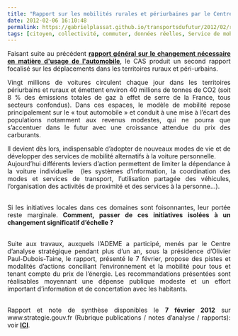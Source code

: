 ```yaml
---
title: "Rapport sur les mobilités rurales et périurbaines par le Centre d’Analyse Stratégique @strategie_gouv @ademe"
date: 2012-02-06 16:10:48
permalink: https://gabrielplassat.github.io/transportsdufutur/2012/02/rapport-sur-les-mobilites-rurales-et-periurbaines-par-le-centre-danalyse-strategique-strategie_gouv.html
tags: [citoyen, collectivité, commuter, données réelles, Service de mobilité, territoire]
---
```


<p style="text-align: justify">Faisant suite au précédent <a href="https://gabrielplassat.github.io/transportsdufutur/2010/11/les-nouvelles-mobilites-adapter-lautomobile-aux-modes-de-vie-de-demain.html" target="_blank"><strong>rapport général sur le changement nécessaire en matière d'usage de l'automobile</strong></a>, le CAS produit un second rapport focalisé sur les déplacements dans les territoires ruraux et péri-urbains.</p> <p style="text-align: justify">Vingt millions de voitures circulent chaque jour dans les territoires périurbains et ruraux et émettent environ 40 millions de tonnes de CO2 (soit 8 % des émissions totales de gaz à effet de serre de la France, tous secteurs confondus). Dans ces espaces, le modèle de mobilité repose principalement sur le « tout automobile » et conduit à une mise à l’écart des populations notamment aux revenus modestes, qui ne pourra que s’accentuer dans le futur avec une croissance attendue du prix des carburants.</p> <p style="text-align: justify">Il devient dès lors, indispensable d’adopter de nouveaux modes de vie et de développer des services de mobilité alternatifs à la voiture personnelle.<br />Aujourd’hui différents leviers d’action permettent de limiter la dépendance à la voiture individuelle  (les systèmes d’information, la coordination des modes et services de transport, l’utilisation partagée des véhicules, l’organisation des activités de proximité et des services à la personne...).</p> <p style="text-align: justify"><br />Si les initiatives locales dans ces domaines sont foisonnantes, leur portée reste marginale.<strong> Comment, passer de ces initiatives isolées à un changement significatif d’échelle ?</strong></p> <p style="text-align: justify"><br />Suite aux travaux, auxquels l’ADEME a participé, menés par le Centre d’analyse stratégique pendant plus d’un an, sous la présidence d’Olivier Paul-Dubois-Taine, le rapport, présenté le 7 février, propose des pistes et modalités d’actions conciliant l’environnement et la mobilité pour tous et tenant compte du prix de l’énergie. Les recommandations présentées sont réalisables moyennant une dépense publique modeste et un effort important d’information et de concertation avec les habitants.</p> <p style="text-align: justify"><br />Rapport et note de synthèse disponibles le <strong>7 février 2012</strong> sur www.strategie.gouv.fr (Rubrique publications / notes d’analyse / rapports): voir <a href="http://www.strategie.gouv.fr/content/invitation-presse-pour-une-nouvelle-approche-des-mobilites-dans-les-territoires-periurbains-" target="_blank"><strong>ICI</strong></a>.</p>
